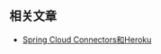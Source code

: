 ## 相关文章

+ [Spring Cloud Connectors和Heroku](http://tu-yucheng.github.io/springcloud/2023/05/13/spring-cloud-heroku.html)